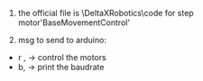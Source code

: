 1. the official file is \DeltaXRobotics\code for step motor\'BaseMovementControl'

2. msg to send to arduino:
- r <arg1> <arg2>, -> control the motors
- b,               -> print the baudrate
